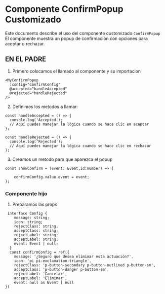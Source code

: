 # Componente ConfirmPopup Customizado

Este documento describe el uso del componente customizado `ConfirmPopup` El componente muestra un popup de confirmación con opciones para aceptar o rechazar.
## EN EL PADRE
1.  Primero colocamos el llamado al componente y su importacion
```
<MyConfirmPopup
  :config="confirmConfig"
  @accepted="handleAccepted"
  @rejected="handleRejected"
/>
```
2. Definimos los metodos a llamar:
```
const handleAccepted = () => {
  console.log('Accepted');
  // Aquí puedes manejar la lógica cuando se hace clic en aceptar
};

const handleRejected = () => {
  console.log('Rejected');
  // Aquí puedes manejar la lógica cuando se hace clic en rechazar
};
```
3. Creamos un metodo para que aparezca el popup
```
const showConfirm = (event: Event,id:number) => {

    confirmConfig.value.event = event;
};
```

### Componente hijo
1. Preparamos las props

```
 interface Config {
    message: string;
    icon: string;
    rejectClass: string;
    acceptClass: string;
    rejectLabel: string;
    acceptLabel: string;
    event: Event | null;
  }
  const confirmConfig = ref({
    message: '¿Seguro que desea eliminar esta actuación?',
    icon: 'pi pi-exclamation-triangle',
    rejectClass: 'p-button-secondary p-button-outlined p-button-sm',
    acceptClass: 'p-button-danger p-button-sm',
    rejectLabel: 'Cancelar',
    acceptLabel: 'Eliminar',
    event: null as Event | null
})
```

<template>
  <div>
    <Button
      type="button"
      icon="pi pi-ellipsis-v"
      @click="toggle"
      aria-haspopup="true"
      aria-controls="overlay_menu"
      text
      rounded
      severity="secondary"
    />
    <Menu ref="menu" id="overlay_menu" :model="items" :popup="true" />
  </div>
</template>

<script setup lang="ts">
import { ref } from 'vue';
import type { MenuItem, MenuItemCommandEvent } from 'primevue/menuitem'; // Importa el tipo MenuItem y MenuItemCommandEvent de PrimeVue

const props = defineProps<{
  tarjetaNombre?: string;
  item: any;
  deleteItem: (event: Event, id: string) => void;
  sendRelato?: (item: any) => void;
}>();

const menu = ref();

// Define el tipo de items correctamente como un array de MenuItem
const items = ref<MenuItem[]>([
  {
    label: 'Opciones',
    items: [
      {
        label: 'Enviar al Relato',
        icon: 'pi pi-file-import',
        command: (event: MenuItemCommandEvent) => { // Asegúrate de recibir el evento aquí
          props.sendRelato!(props.item);
          menu.value.toggle(event.originalEvent); // Usa el evento original
        }
      },
      {
        label: 'Eliminar',
        icon: 'pi pi-trash',
        command: (event: MenuItemCommandEvent) => { // Asegúrate de recibir el evento aquí
          props.deleteItem(event.originalEvent, props.item.id); // Usa el evento original
          menu.value.toggle(event.originalEvent); // Usa el evento original
        },
      },
    ],
  },
]);

const toggle = (event: Event) => {
  menu.value.toggle(event);
};
</script>
